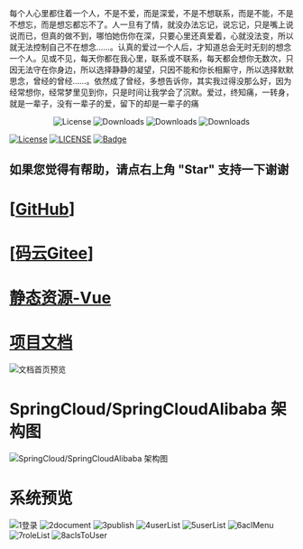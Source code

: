 每个人心里都住着一个人，不是不爱，而是深爱，不是不想联系，而是不能，不是不想忘，而是想忘都忘不了。人一旦有了情，就没办法忘记，说忘记，只是嘴上说说而已，但真的做不到，哪怕她伤你在深，只要心里还真爱着，心就没法变，所以就无法控制自己不在想念……。认真的爱过一个人后，才知道总会无时无刻的想念一个人。见或不见，每天你都在我心里，联系或不联系，每天都会想你无数次，只因无法守在你身边，所以选择静静的凝望，只因不能和你长相厮守，所以选择默默思念，曾经的曾经……。依然成了曾经，多想告诉你，其实我过得没那么好，因为经常想你，经常梦里见到你，只是时间让我学会了沉默。爱过，终知痛，一转身，就是一辈子，没有一辈子的爱，留下的却是一辈子的痛
<p align="center">

  <img src='https://img.shields.io/badge/license-Apache%202-4EB1BA.svg' alt='License'/>
  <img src="https://img.shields.io/badge/Spring%20Boot-2.1.6.RELEASE-orange" alt="Downloads"/>
  <img src="https://img.shields.io/badge/Spring%20Cloud-Greenwich.SR2-blue" alt="Downloads"/>
  <img src="https://img.shields.io/badge/Spring%20Cloud%20Alibaba-2.0.0.RELEASE-blue" alt="Downloads"/>
  
</p>

<p align="center">

[![License](https://img.shields.io/badge/License-Apache%202.0-blue.svg)](https://opensource.org/licenses/Apache-2.0)
[![LICENSE](https://img.shields.io/badge/License-Anti%20996-blue.svg)](https://github.com/996icu/996.ICU/blob/master/LICENSE) 
[![Badge](https://img.shields.io/badge/Link-996.icu-red.svg)](https://996.icu/#/zh_CN)

## 如果您觉得有帮助，请点右上角 "Star" 支持一下谢谢

# **[[GitHub](https://github.com/dearMOMO/momo-cloud-permission)]**

# **[[码云Gitee](https://gitee.com/momoriven/momo-cloud-permission)]**


</p>

# [静态资源-Vue](https://gitee.com/momoriven/permission-vue) 

# [项目文档](http://www.mqgnsds.top:9527/)

![文档首页预览](https://gitee.com/momoriven/momo-images/raw/master/doc/momo-cloud-permission/images/0documentIndex.png "文档首页预览")

 
# SpringCloud/SpringCloudAlibaba 架构图

![SpringCloud/SpringCloudAlibaba 架构图](https://gitee.com/momoriven/momo-images/raw/master/doc/momo-cloud-permission/images/spring%20cloud%20%E5%BE%AE%E6%9C%8D%E5%8A%A1%E6%9E%B6%E6%9E%84%E5%9B%BE.png "SpringCloud/SpringCloudAlibaba 架构图")

# 系统预览

![1登录](https://gitee.com/momoriven/momo-images/raw/master/doc/momo-cloud-permission/images/1%E7%99%BB%E5%BD%95.png "登录")
![2document](https://gitee.com/momoriven/momo-images/raw/master/doc/momo-cloud-permission/images/2document.png "文档")
![3publish](https://gitee.com/momoriven/momo-images/raw/master/doc/momo-cloud-permission/images/3publish.png "即将发布")
![4userList](https://gitee.com/momoriven/momo-images/raw/master/doc/momo-cloud-permission/images/4userList.png "用户列表")
![5userList](https://gitee.com/momoriven/momo-images/raw/master/doc/momo-cloud-permission/images/5aclMenu.png "权限菜单")
![6aclMenu](https://gitee.com/momoriven/momo-images/raw/master/doc/momo-cloud-permission/images/6roleList.png "角色列表")
![7roleList](https://gitee.com/momoriven/momo-images/raw/master/doc/momo-cloud-permission/images/7aclsToUser.png "权限给角色")
![8aclsToUser](https://gitee.com/momoriven/momo-images/raw/master/doc/momo-cloud-permission/images/8enterpriseList.png "企业列表")
